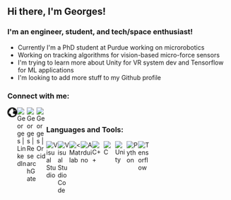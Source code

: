 ## Hi there, I'm Georges!

### I'm an engineer, student, and tech/space enthusiast!

- Currently I'm a PhD student at Purdue working on microrobotics
- Working on tracking algorithms for vision-based micro-force sensors
- I'm trying to learn more about Unity for VR system dev and Tensorflow for ML applications
- I'm looking to add more stuff to my Github profile

### Connect with me:
[<img align="left" alt="website" width="22px" src="https://raw.githubusercontent.com/iconic/open-iconic/master/svg/globe.svg" />][website]
[<img align="left" alt="Georges | LinkedIn" width="22px" src="https://cdn.jsdelivr.net/npm/simple-icons@v3/icons/linkedin.svg" />][linkedin]
[<img align="left" alt="Georges | ResearchGate" width="22px" src="https://img.icons8.com/windows/32/000000/researchgate.png" />][researchgate]
[<img align="left" alt="Georges | Orcid" width="22px" src="https://github.com/ORCID/ORCID-Source/blob/master/orcid-web/src/main/webapp/static/img/mini-icon.png" />][orcid]


<br />

### Languages and Tools:

[<img align="left" alt="Visual Studio" width="26px" src="https://img.icons8.com/fluent/48/000000/visual-studio-2019.png" />][general]
[<img align="left" alt="Visual Studio Code" width="26px" src="https://img.icons8.com/fluent/48/000000/visual-studio-code-2019.png" />][general]
[<img align="left" alt="<Matlab" width="26px" src="https://img.icons8.com/nolan/64/matlab.png" />][general]
[<img align="left" alt="Arduino" width="26px" src="https://img.icons8.com/color/48/000000/arduino.png" />][general]
[<img align="left" alt="C++" width="26px" src="https://img.icons8.com/color/48/000000/c-plus-plus-logo.png" />][general]
[<img align="left" alt="C" width="26px" src="https://api.iconify.design/logos:c.svg?height=16" />][general]
[<img align="left" alt="Unity" width="26px" src="https://img.icons8.com/ios-filled/50/000000/unity.png" />][general]
[<img align="left" alt="Python" width="26px" src="https://img.icons8.com/color/48/000000/python.png" />][general]
[<img align="left" alt="Tensorflow" width="26px" src="https://api.iconify.design/logos-tensorflow.svg?height=16" />][general]

<br />
<br />


[website]: https://web.ics.purdue.edu/~adamg/
[linkedin]: https://www.linkedin.com/in/georges-adam-02577680/
[general]: https://web.ics.purdue.edu/~adamg/
[researchgate]: https://www.researchgate.net/profile/Georges_Adam
[orcid]: https://orcid.org/0000-0002-2307-3785